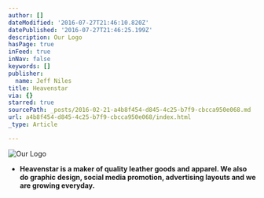```yaml
---
author: []
dateModified: '2016-07-27T21:46:10.820Z'
datePublished: '2016-07-27T21:46:25.199Z'
description: Our Logo
hasPage: true
inFeed: true
inNav: false
keywords: []
publisher:
  name: Jeff Niles
title: Heavenstar
via: {}
starred: true
sourcePath: _posts/2016-02-21-a4b8f454-d845-4c25-b7f9-cbcca950e068.md
url: a4b8f454-d845-4c25-b7f9-cbcca950e068/index.html
_type: Article

---
```

![Our Logo](https://s3-us-west-2.amazonaws.com/the-grid-img/p/43b11c27cf01729c703122d340e812bddf96ba1c.gif)

* **Heavenstar is a maker of quality leather goods and apparel. We also do graphic design, social media promotion, advertising layouts and we are growing everyday.**